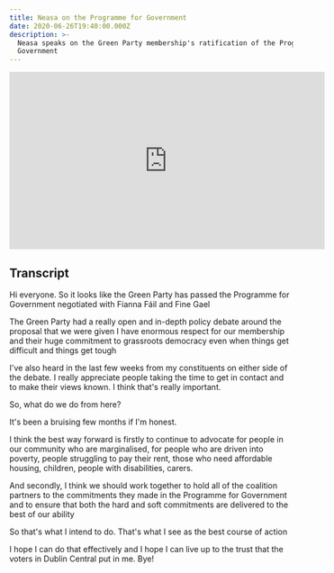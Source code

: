 ```yaml
---
title: Neasa on the Programme for Government
date: 2020-06-26T19:40:00.000Z
description: >-
  Neasa speaks on the Green Party membership's ratification of the Programme for
  Government
---
```

<iframe width="560" height="315" src="https://www.youtube.com/embed/nf-6Vmp-wCc" frameborder="0" allow="accelerometer; autoplay; encrypted-media; gyroscope; picture-in-picture" allowfullscreen></iframe>

## Transcript

Hi everyone.  So it looks like the Green Party has passed the Programme for Government negotiated with Fianna Fáil and Fine Gael

The Green Party had a really open and in-depth policy debate around the proposal that we were given I have enormous respect for our membership and their huge commitment to grassroots democracy even when things get difficult and things get tough

I've also heard in the last few weeks from my constituents on either side of the debate. I really appreciate people taking the time to get in contact and to make their views known. I think that's really important.

So, what do we do from here?

It's been a bruising few months if I'm honest.

I think the best way forward is firstly to continue to advocate for people in our community who are marginalised, for people who are driven into poverty, people struggling to pay their rent, those who need affordable housing, children,  people with disabilities, carers.

And secondly, I think we should work together to hold all of the coalition partners to the commitments they made in the Programme for Government and to ensure that both the hard and soft commitments are delivered to the best of our ability

So that's what I intend to do. That's what I see as the best course of action

I hope I can do that effectively and I hope I can live up to the trust that the voters in Dublin Central put in me.  Bye!
